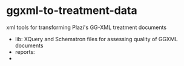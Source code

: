 # ggxml-to-treatment-data
xml tools for transforming Plazi's GG-XML treatment documents

- lib: XQuery and Schematron files for assessing quality of GGXML documents
- reports:
- 
